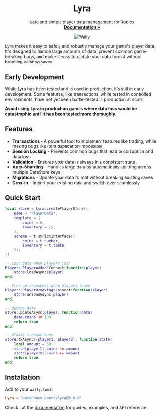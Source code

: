 <p align="center">
  <h1 align="center">Lyra</h1>
  <p align="center">
    Safe and simple player data management for Roblox
    <br />
    <a href="https://paradoxum-games.github.io/lyra/"><strong>Documentation »</strong></a>
  </p>
</p>

<div align="center">

[![Wally](https://img.shields.io/badge/Wally-Package-orange?style=for-the-badge)](https://wally.run/package/paradoxum-games/lyra)

</div>

Lyra makes it easy to safely and robustly manage your game's player data. It's designed to handle large amounts of data, prevent common game-breaking bugs, and make it easy to update your data format without breaking existing saves.

## Early Development

While Lyra has been tested and is used in production, it's still in early development. Some features, like transactions, while tested in controlled environments, have not yet been battle-tested in production at scale.

**Avoid using Lyra in production games where data loss would be catastrophic until it has been tested more thoroughly.**

## Features

- **Transactions** - A powerful tool to implement features like trading, while making bugs like item duplication impossible
- **Session Locking** - Prevents common bugs that lead to corruption and data loss
- **Validation** - Ensures your data is always in a consistent state
- **Auto-Sharding** - Handles large data by automatically splitting across multiple DataStore keys
- **Migrations** - Update your data format without breaking existing saves
- **Drop-in** - Import your existing data and switch over seamlessly

## Quick Start

```lua
local store = Lyra.createPlayerStore({
    name = "PlayerData",
    template = {
        coins = 0,
        inventory = {},
    },
    schema = t.strictInterface({
        coins = t.number,
        inventory = t.table,
    }),
})

-- Load data when players join
Players.PlayerAdded:Connect(function(player)
    store:loadAsync(player)
end)

-- Free up resources when players leave
Players.PlayerRemoving:Connect(function(player)
    store:unloadAsync(player)
end)

-- Update data
store:updateAsync(player, function(data)
    data.coins += 100
    return true
end)

-- Atomic transactions
store:txAsync({player1, player2}, function(state)
    local amount = 50
    state[player1].coins -= amount
    state[player2].coins += amount
    return true
end)
```

## Installation

Add to your `wally.toml`:
```toml
Lyra = "paradoxum-games/lyra@0.6.0"
```

Check out the [documentation](https://paradoxum-games.github.io/lyra/) for guides, examples, and API reference.
